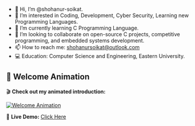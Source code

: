 - 👋 Hi, I’m @shohanur-soikat.
- 👀 I’m interested in Coding, Development, Cyber Security, Learning new Programming Languages.
- 🌱 I’m currently learning C Programming Language.
- 💞️ I’m looking to collaborate on open-source C projects, competitive programming, and embedded systems development.
- 📫 How to reach me: shohanursoikat@outlook.com
- 💻 Education: Computer Science and Engineering, Eastern University.

<!---
shohanur-soikat/shohanur-soikat is a ✨ special ✨ repository because its `README.md` (this file) appears on your GitHub profile.
You can click the Preview link to take a look at your changes.
--->

## 🚀 Welcome Animation  
🎬 **Check out my animated introduction:**  

[![Welcome Animation](https://raw.githubusercontent.com/shohanur-soikat/shohanur-soikat/main/welcome-animation.gif)](https://shohanur-soikat.github.io/shohanur-soikat/)  

🔗 **Live Demo:** [Click Here](https://shohanur-soikat.github.io/shohanur-soikat/welcome.html)
